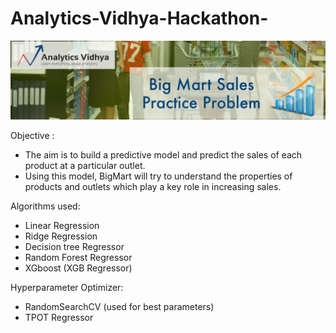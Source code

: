 # Analytics-Vidhya-Hackathon-

![](bignart1-thumbnail-1200x1200.png)

Objective : 
- The aim is to build a predictive model and predict the sales of each product at a particular outlet.
- Using this model, BigMart will try to understand the properties of products and outlets which play a key role in increasing sales.

Algorithms used:
- Linear Regression
- Ridge Regression
- Decision tree Regressor
- Random Forest Regressor
- XGboost (XGB Regressor)

Hyperparameter Optimizer:
- RandomSearchCV (used for best parameters)
- TPOT Regressor


